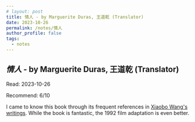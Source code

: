 ```yaml
---
# layout: post
title: 情人 - by Marguerite Duras, 王道乾 (Translator)
date: 2023-10-26
permalink: /notes/情人
author_profile: false
tags:
  - notes
---
```


## *情人* - by Marguerite Duras, 王道乾 (Translator)

Read: 2023-10-26

Recommend: 6/10

I came to know this book through its frequent references in [Xiaobo Wang's writings](/notes/王小波). While the book is fantastic, the 1992 film adaptation is even better.



